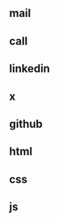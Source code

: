 ## mail
<i class='bx bx-envelope'></i>

## call
<i class='bx bx-phone-call' ></i>

## linkedin
<i class='bx bxl-linkedin'></i>

## x
<i class='bx bxl-twitter' ></i>

## github
<i class='bx bxl-github' ></i>

## html
<i class='bx bxl-html5' ></i>

## css
<i class='bx bxl-css3' ></i>

## js
<i class='bx bxl-javascript' ></i>